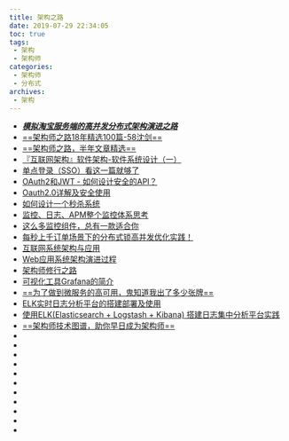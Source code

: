 ```yaml
---
title: 架构之路
date: 2019-07-29 22:34:05
toc: true
tags:
 - 架构
 - 架构师
categories:
 - 架构师
 - 分布式
archives:
 - 架构
---
```

- [***模拟淘宝服务端的高并发分布式架构演进之路***](https://mp.weixin.qq.com/s?__biz=MzA5OTAyNzQ2OA==&mid=2649702073&idx=1&sn=6a878cff3064a3d25e831419c7af4d3b&chksm=889301dabfe488ccc03db6e6b3f769868f3bc796d3907cfd1f7890c70ab8f3bc26a8d0c4be5f&mpshare=1&scene=1&srcid=&key=a1f36ea036ec3501370c43ac11fb92d33a2c0afcdbc26de70811855428adcbf0b406f95f52b920e863f8ca0c328843417135fa31afba5e3d269a96d38e55771ea67bf1be8b03bb5db68358e2a65a0947&ascene=1&uin=MzE3NjE2NTk5MA%3D%3D&devicetype=Windows+10&version=62060833&lang=zh_CN&pass_ticket=2iuIPktJ3XC8989RyJnOQ2WaGCpoYQWr7ppZpvPPfNAJocWNNxi2pZp3CyPxydcT)
- [==架构师之路18年精选100篇-58沈剑==](https://mp.weixin.qq.com/s?__biz=MjM5ODYxMDA5OQ==&mid=2651962040&idx=1&sn=7af0762e71e05389e752f1c3605078fc&chksm=bd2d0f648a5a8672d9c2b30bafb95262d9890842c0cba10862acb099b9d9e9a6533562de5131&mpshare=1&scene=1&srcid=03156JGdfB4CuMIDLlpFwnOh&key=c718fe662394a76e67fc23f634f185f8b7e732765a84d2839d0a00637cad7aa1080da459076a82146cd193c4a1395a20a83129b59760976271f28ecb5a91a942419d8b0b6bd10fd40f6fe5ac140b891e&ascene=1&uin=MzE3NjE2NTk5MA%3D%3D&devicetype=Windows+10&version=62060833&lang=zh_CN&pass_ticket=w44Wv7gcbputzvOXUIN9nMPRuR4dExFw4FucIZ4xR7OH7czHK%2B6BxYEjgkT%2Bh5FS)
- [==架构师之路，半年文章精选==](https://mp.weixin.qq.com/s?__biz=MjM5ODYxMDA5OQ==&mid=2651962471&idx=1&sn=cd5796c1c7753ef4a1f8e8494a13d69c&chksm=bd2d09bb8a5a80adc32f2d548d3f9ba00eb4f97b6cd5bd132128c16a6180c94832d074996f06&mpshare=1&scene=1&srcid=0708pbTTp9r0Q16bGkkpVUeD&key=c718fe662394a76ee22796cd144c8dab555c9857a9b3f15b3f8a484cb3d55ef904b342f956bf812a92bb032b4ffd63275f38ba101caf2fa49889886e768fff5156755ab673b1dac066e082ebdf3720e3&ascene=1&uin=MzE3NjE2NTk5MA%3D%3D&devicetype=Windows+10&version=62060833&lang=zh_CN&pass_)
- [『互联网架构』软件架构-软件系统设计（一）](https://idig8.com/2019/02/10/hulianwangjiagouruanjianjiagou-ruanjianxitongshejiyi/?from=%E6%96%87%E7%AB%A0%E9%A1%B5%E5%86%85%E9%93%BE%E6%8E%A5)
- [单点登录（SSO）看这一篇就够了](https://www.jianshu.com/p/75edcc05acfd?utm_campaign=hugo&utm_medium=reader_share&utm_content=note&utm_source=weixin-friends)
- [OAuth2和JWT - 如何设计安全的API？](https://www.jianshu.com/p/1f2d6e5126cb?utm_campaign=hugo&utm_medium=reader_share&utm_content=note&utm_source=weixin-friends)
- [Oauth2.0详解及安全使用](https://www.jianshu.com/p/243b85771be2?utm_campaign=hugo&utm_medium=reader_share&utm_content=note&utm_source=weixin-friends)
- [如何设计一个秒杀系统](https://www.jianshu.com/p/d789ea15d060?utm_campaign=hugo&utm_medium=reader_share&utm_content=note&utm_source=weixin-friends)
- [监控、日志、APM整个监控体系思考](https://www.jianshu.com/p/ec9ca8087e89?utm_campaign=hugo&utm_medium=reader_share&utm_content=note&utm_source=weixin-friends)
- [这么多监控组件，总有一款适合你](https://juejin.im/post/5bee22c051882528c4466334?from=%E6%96%87%E7%AB%A0%E9%A1%B5%E5%86%85%E9%93%BE%E6%8E%A5)
- [每秒上千订单场景下的分布式锁高并发优化实践！](https://www.jianshu.com/p/0555cf4af569?utm_campaign=hugo&utm_medium=reader_share&utm_content=note&utm_source=weixin-friends)
- [互联网系统架构与应用](https://www.jianshu.com/c/838a5c304ffa?utm_campaign=hugo&utm_medium=reader_share&utm_content=collection&utm_source=weixin-friends)
- [Web应用系统架构演进过程](https://www.jianshu.com/p/9bcb46e18bab?utm_campaign=hugo&utm_medium=reader_share&utm_content=note&utm_source=weixin-friends)
- [架构师修行之路](https://mp.weixin.qq.com/mp/profile_ext?action=home&__biz=MzIwNTc3OTAxOA==&scene=123&uin=MzE3NjE2NTk5MA%3D%3D&key=a1f36ea036ec3501a40ca784f06cccc8b0fa422c78fc243b142bf298ce11cc8fa09e53694da7aae88ad1fe07ffd1c3cd77f9991cb4cf36119858fc16742b2c8a75178d8bb153e8a3e7a3c1ede372de67&devicetype=Windows+10&version=62060833&lang=zh_CN&a8scene=1&pass_ticket=Zl2KwbUiLFNYJop%2F2cCNBkC6lY3DbZ%2BkUNKCOw6zTA5UdscsE5xGtIEF0BsyU6m7)
- [可视化工具Grafana的简介](https://www.jianshu.com/p/38b3765431de?utm_campaign=hugo&utm_medium=reader_share&utm_content=note&utm_source=weixin-friends)
- [==为了做到微服务的高可用，鬼知道我出了多少张牌==](https://mp.weixin.qq.com/s?__biz=MzA5OTAyNzQ2OA==&mid=2649702254&idx=1&sn=3cd3f7e0a24ae52612fad1bfd78569ec&chksm=8893000dbfe4891b5b2f9312495c23e65dc4de080d60f828448ffb223186542e075f5fc7c703&mpshare=1&scene=1&srcid=&sharer_sharetime=1564101784492&sharer_shareid=4dbcc35f4e4d8e71289ec8e611110adb&key=0a01442925ed28a10a1e5a851b91ec07e616dbec4a00ac71e17233bedc854e64a6a3d0c956d0582d8294cab65799af8afbc6404ff8a56758e1a1d1173e1d6ae4eaf52cb442b59ba5418c7b6125376d1c&ascene=1&uin=MzE3NjE2NTk5MA%3D%3D&devicetype=Windows+10&version=62060833&lang=zh_CN&pass_ticket=xHs%2BxxC90eHbJwveH74nVaVi3WDC5CK4JiNiFKNfErid7TjhyNH4BJffksqPFgId)
- [ELK实时日志分析平台的搭建部署及使用](https://www.jianshu.com/p/b0454b6e654f?utm_campaign=hugo&utm_medium=reader_share&utm_content=note&utm_source=weixin-friends)
- [使用ELK(Elasticsearch + Logstash + Kibana) 搭建日志集中分析平台实践](https://www.jianshu.com/p/a9d0013ac089?utm_campaign=hugo&utm_medium=reader_share&utm_content=note&utm_source=weixin-friends)
- [==架构师技术图谱，助你早日成为架构师==](https://github.com/toutiaoio/awesome-architecture?hmsr=toutiao.io&utm_medium=toutiao.io&utm_source=toutiao.io)
- []()
- []()
- []()
- []()
- []()
- []()
- []()
- []()
- []()
- []()
- []()


